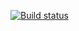 [![Build status](https://ci.appveyor.com/api/projects/status/b1cmdfv5pu4avskm?svg=true)](https://ci.appveyor.com/project/DinaOrlova/ci-and-json-schema)
